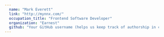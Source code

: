 ```yaml
---
  name: "Mark Everett"
  link: "http://mynnx.com/"
  occupation_title: "Frontend Software Developer"
  organization: "Earnest"
  github: "Your GitHub username (helps us keep track of authorship in case we have to commit your signature for you)"
---
```

